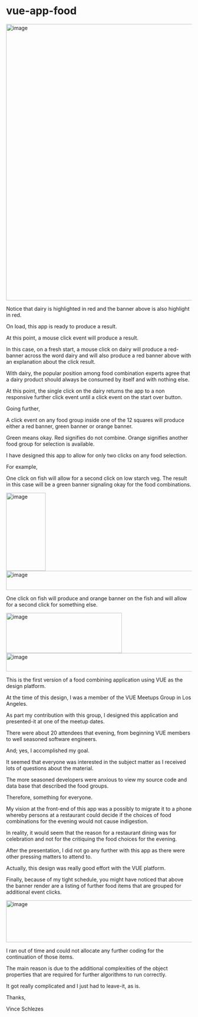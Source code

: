 # vue-app-food

<img width="1322" height="750" alt="image" src="https://github.com/user-attachments/assets/e4e81a76-a4d0-4e6b-a2c1-692b0f1c0280" />

Notice that dairy is highlighted in red and the banner above is also highlight in red.

On load, this app is ready to produce a result.

At this point, a mouse click event will produce a result.

In this case, on a fresh start, a mouse click on dairy will produce a red-banner across the word dairy and will also produce a red banner above with an explanation about the click result.

With dairy, the popular position among food combination experts agree that a dairy product should always be consumed by itself and with nothing else.

At this point, the single click on the dairy returns the app to a non responsive further click event until a click event on the start over button.

Going further,

A click event on any food group inside one of the 12 squares will produce either a red banner, green banner or orange banner.

Green means okay. Red signifies do not combine. Orange signifies another food group for selection is available.

I have designed this app to allow for only two clicks on any food selection.

For example,

One click on fish will allow for a second click on low starch veg. The result in this case will be a green banner signaling okay for the food combinations.

<img width="107" height="212" alt="image" src="https://github.com/user-attachments/assets/d8dab8da-f29d-4cf0-afac-748d9938d116" />

<img width="1300" height="52" alt="image" src="https://github.com/user-attachments/assets/b375fdd1-d803-4e02-b660-36c532bd0a91" />

One click on fish will produce and orange banner on the fish and will allow for a second click for something else.

<img width="314" height="109" alt="image" src="https://github.com/user-attachments/assets/c5242362-5cf7-49a5-85f4-724a9f1eaaa6" />

<img width="1309" height="50" alt="image" src="https://github.com/user-attachments/assets/54d4d362-9ef7-49ee-9eac-bb98cb18abe3" />

This is the first version of a food combining application using VUE as the design platform.  

At the time of this design, I was a member of the VUE Meetups Group in Los Angeles.  

As part my contribution with this group, I designed this application and presented-it at one of the meetup dates.

There were about 20 attendees that evening, from beginning VUE members to well seasoned software engineers.

And; yes, I accomplished my goal.

It seemed that everyone was interested in the subject matter as I received lots of questions about the material.

The more seasoned developers were anxious to view my source code and data base that described the food groups.

Therefore, something for everyone.

My vision at the front-end of this app was a possibly to migrate it to a phone whereby persons at a restaurant could decide if the choices of food combinations for the evening would not cause indigestion.

In reality, it would seem that the reason for a restaurant dining was for celebration and not for the critiquing the food choices for the evening.

After the presentation, I did not go any further with this app as there were other pressing matters to attend to.

Actually, this design was really good effort with the VUE platform.

Finally, because of my tight schedule, you might have noticed that above the banner render are a listing of further food items that are grouped for additional event clicks.

<img width="1312" height="114" alt="image" src="https://github.com/user-attachments/assets/c9897610-0b8e-48b3-b13f-c0e107622bc3" />

I ran out of time and could not allocate any further coding for the continuation of those items.

The main reason is due to the additional complexities of the object properties that are required for further algorithms to run correctly.

It got really complicated and I just had to leave-it, as is.

Thanks,

Vince Schlezes










